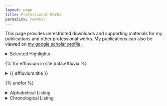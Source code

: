 ```yaml
---
layout: page
title: Professional Works
permalink: /works/
---
```


This page provides unrestricted downloads and supporting materials for my publications and other professional works.
My publications can also be viewed on [my google scholar profile](https://scholar.google.com/citations?user=xROn8y4AAAAJ).


<details class="lollipop">
<summary class="lollipop">Selected Highlights</summary>
<div class="lollipop-detail">
{% for which in site.data.highlights  %}
{% for post in site.categories.blog_efflux  %}
{% if post.slug == which  %}
  <details class="lollipop">
  <summary class="lollipop">
  <div style="display:flex;flex-direction:row">
  <span style="margin-left: 0.5em; align-self:center;">{{ post.date | date: "%Y" }}</span>
  <span style="margin: 0 1em 0 0;"></span>
  <span>{{ post.title }} <br/> <i>{{ post.venue }}</i> </span>
  <span style="width:1em;"></span>
  <span style="align-self:center;"><a href="{{ post.url }}"> <i class="icon-web-page-click"></i></a></span>
  </div>
  </summary>
  <div class="lollipop-detail">
  {% include efflux_content.html page=post %}
  </div>
  </details>
  <br/>
{% endif %}
{% endfor %}
{% endfor %}
</div>
</details>


{% for effluvium in site.data.effluvia %}

<details class="lollipop" {% if effluvium.open %}open{% endif %}>
<summary class="lollipop">{{ effluvium.title }}</summary>

<div class="lollipop-detail">
{% for post in site.categories.blog_efflux %}
{% if post.category == effluvium.slug %}
  <details class="lollipop">
  <summary class="lollipop">
  <div style="display:flex;flex-direction:row">
  <span style="margin-left: 0.5em; align-self:center;">{{ post.date | date: "%Y" }}</span>
  <span style="margin: 0 1em 0 0;"></span>
  <span>{{ post.title }} <br/> <i>{{ post.venue }}</i> </span>
  <span style="width:1em;"></span>
  <span style="align-self:center;"><a href="{{ post.url }}"> <i class="icon-web-page-click"></i></a></span>
  </div>
  </summary>
  <div class="lollipop-detail">
  {% include efflux_content.html page=post %}
  </div>
  </details>
  <br/>
{% endif %}
{% endfor %}
</div>

</details>

{% endfor %}

<details class="lollipop">
<summary class="lollipop">Alphabetical Listing</summary>
<div class="lollipop-detail">
{% assign sorted_posts = site.categories.blog_efflux | sort: 'title' %}
{% for post in sorted_posts  %}
  <details class="lollipop">
  <summary class="lollipop">
  <span>{{ post.title }}</span>
  <span style="width:1em;"></span>
  <span style="align-self:center;"><a href="{{ post.url }}"> <i class="icon-web-page-click"></i></a></span>
  </summary>
  <div class="lollipop-detail">
  {% include efflux_content.html page=post %}
  </div>
  </details>
{% endfor %}
</div>
</details>

<details class="lollipop">
<summary class="lollipop">Chronological Listing</summary>
<div class="lollipop-detail">
{% assign sorted_posts = site.categories.blog_efflux | sort: 'date' | reverse %}
{% for post in sorted_posts  %}
  <details class="lollipop">
  <summary class="lollipop">
  <span style="margin-left: 0.5em; align-self:center;">{{ post.date | date: "%Y" }}</span>
  <span style="margin: 0 1em 0 0;"></span>
  <span>{{ post.title }}</span>
  <span style="width:1em;"></span>
  <span style="align-self:center;"><a href="{{ post.url }}"> <i class="icon-web-page-click"></i></a></span>
  </summary>
  <div class="lollipop-detail">
  {% include efflux_content.html page=post %}
  </div>
  </details>
{% endfor %}
</div>
</details>
